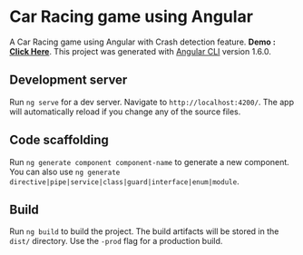 # Car Racing game using Angular

A Car Racing game using Angular with Crash detection feature. 
**Demo : [Click Here](https://stackblitz.com/github/ShankyTiwari/Racing-Game-using-Angular-Blog-Post)**. 
This project was generated with [Angular CLI](https://github.com/angular/angular-cli) version 1.6.0.


## Development server

Run `ng serve` for a dev server. Navigate to `http://localhost:4200/`. The app will automatically reload if you change any of the source files.

## Code scaffolding

Run `ng generate component component-name` to generate a new component. You can also use `ng generate directive|pipe|service|class|guard|interface|enum|module`.

## Build

Run `ng build` to build the project. The build artifacts will be stored in the `dist/` directory. Use the `-prod` flag for a production build.